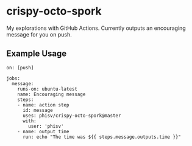 # crispy-octo-spork
My explorations with GitHub Actions.
Currently outputs an encouraging message for you on push.

## Example Usage
```
on: [push]

jobs:
  message:
    runs-on: ubuntu-latest
    name: Encouraging message
    steps:
    - name: action step
      id: message
      uses: phisv/crispy-octo-spork@master
      with:
        user: 'phisv'
    - name: output time
      run: echo "The time was ${{ steps.message.outputs.time }}"
```
